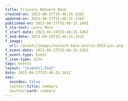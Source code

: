 ```yaml
---
title: Filecoin Network Base
created-on: 2023-06-27T15:46:15.126Z
updated-on: 2023-06-27T15:46:15.134Z
published-on: 2023-06-27T15:46:15.140Z
f_cta-text: Learn More
f_start-date: 2023-04-24T15:46:15.146Z
f_end-date: 2023-04-26T15:46:15.151Z
f_image:
  url: /assets/images/network-base-austin-2023-pic.png
f_event-date: 2023-06-27T15:46:15.156Z
f_event-type: Event
f_icon-type: Info
tags: events
layout: "[events].html"
date: 2023-06-27T15:46:15.161Z
seo:
  noindex: false
  twitter:title: summary
  twitter:card: summary
---
```

